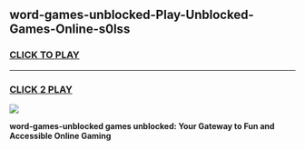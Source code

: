 
## word-games-unblocked-Play-Unblocked-Games-Online-s0lss
<h3>
<a href="https://premium76.site?title=word-games-unblocked&ref=24A">CLICK TO PLAY</a></h3>
<hr>

<h3>
<a href="https://premium76.site?title=word-games-unblocked&ref=24A">CLICK 2 PLAY</a>
  
</h3>

<a href="https://premium76.site?title=word-games-unblocked&ref=24A"><img src="https://clearcache.store/games.png"></a>


**word-games-unblocked games unblocked: Your Gateway to Fun and Accessible Online Gaming**
